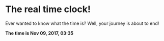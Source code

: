 # The real time clock!

Ever wanted to know what the time is? Well, your journey is about to end!

**The time is Nov 09, 2017, 03:35**